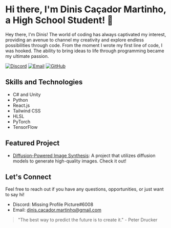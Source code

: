 # Hi there, I'm Dinis Caçador Martinho, a High School Student! 👋

Hey there, I'm Dinis! The world of coding has always captivated my interest, providing an avenue to channel my creativity and explore endless possibilities through code. From the moment I wrote my first line of code, I was hooked. The ability to bring ideas to life through programming became my ultimate passion.

[![Discord](https://img.shields.io/badge/-Discord-blue?style=flat&logo=discord&logoColor=white)](https://discordapp.com/users/your-user-id)
[![Email](https://img.shields.io/badge/-Email-red?style=flat&logo=gmail&logoColor=white)](mailto:dinis.cacador.martinho@gmail.com)
[![GitHub](https://img.shields.io/badge/-GitHub-black?style=flat&logo=github&logoColor=white)](https://github.com/DinisMartinho)

## Skills and Technologies
- C# and Unity
- Python
- React.js
- Tailwind CSS
- HLSL
- PyTorch
- TensorFlow

## Featured Project
- [Diffusion-Powered Image Synthesis](https://github.com/DinisMartinho/Diffusion-Powered-Image-Synthesis): A project that utilizes diffusion models to generate high-quality images. Check it out!

## Let's Connect
Feel free to reach out if you have any questions, opportunities, or just want to say hi!

- Discord: Missing Profile Picture#6008
- Email: dinis.cacador.martinho@gmail.com

> "The best way to predict the future is to create it." - Peter Drucker

